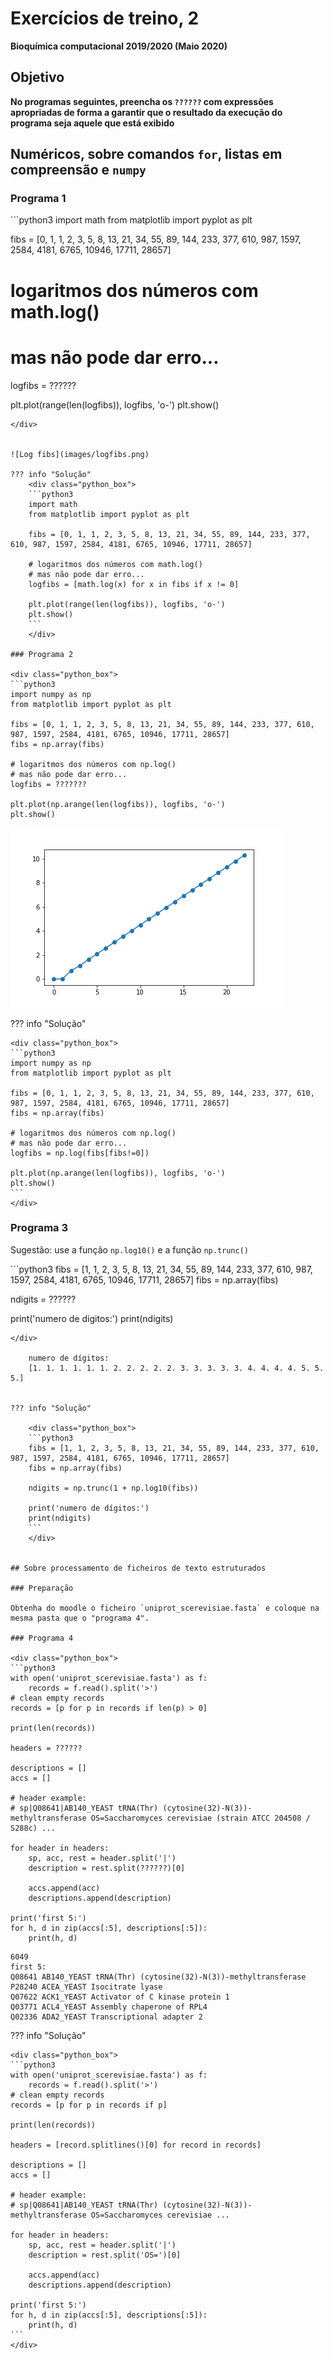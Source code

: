 # Exercícios de treino, 2

**Bioquímica computacional 2019/2020 (Maio 2020)**

## Objetivo

**No programas seguintes, preencha os `??????` com expressões apropriadas de forma a garantir que o resultado da execução do programa seja aquele que está exibido**

## Numéricos, sobre comandos `for`, listas em compreensão e `numpy`

### Programa 1

<div class="python_box">
```python3
import math
from matplotlib import pyplot as plt

fibs = [0, 1, 1, 2, 3, 5, 8, 13, 21, 34, 55, 89, 144, 233, 377, 610, 987, 1597, 2584, 4181, 6765, 10946, 17711, 28657]

# logaritmos dos números com math.log()
# mas não pode dar erro...
logfibs = ??????

plt.plot(range(len(logfibs)), logfibs, 'o-')
plt.show()
```
</div>


![Log fibs](images/logfibs.png)

??? info "Solução"
    <div class="python_box">
    ```python3
    import math
    from matplotlib import pyplot as plt

    fibs = [0, 1, 1, 2, 3, 5, 8, 13, 21, 34, 55, 89, 144, 233, 377, 610, 987, 1597, 2584, 4181, 6765, 10946, 17711, 28657]

    # logaritmos dos números com math.log()
    # mas não pode dar erro...
    logfibs = [math.log(x) for x in fibs if x != 0]

    plt.plot(range(len(logfibs)), logfibs, 'o-')
    plt.show()
    ```
    </div>

### Programa 2

<div class="python_box">
```python3
import numpy as np
from matplotlib import pyplot as plt

fibs = [0, 1, 1, 2, 3, 5, 8, 13, 21, 34, 55, 89, 144, 233, 377, 610, 987, 1597, 2584, 4181, 6765, 10946, 17711, 28657]
fibs = np.array(fibs)

# logaritmos dos números com np.log()
# mas não pode dar erro...
logfibs = ???????

plt.plot(np.arange(len(logfibs)), logfibs, 'o-')
plt.show()
```
</div>

![Log fibs](images/logfibs.png)

??? info "Solução"

    <div class="python_box">
    ```python3
    import numpy as np
    from matplotlib import pyplot as plt

    fibs = [0, 1, 1, 2, 3, 5, 8, 13, 21, 34, 55, 89, 144, 233, 377, 610, 987, 1597, 2584, 4181, 6765, 10946, 17711, 28657]
    fibs = np.array(fibs)

    # logaritmos dos números com np.log()
    # mas não pode dar erro...
    logfibs = np.log(fibs[fibs!=0])

    plt.plot(np.arange(len(logfibs)), logfibs, 'o-')
    plt.show()
    ```
    </div>

### Programa 3

Sugestão: use a função `np.log10()` e a função `np.trunc()`

<div class="python_box">
```python3
fibs = [1, 1, 2, 3, 5, 8, 13, 21, 34, 55, 89, 144, 233, 377, 610, 987, 1597, 2584, 4181, 6765, 10946, 17711, 28657]
fibs = np.array(fibs)

ndigits = ??????

print('numero de dígitos:')
print(ndigits)
```
</div>

    numero de dígitos:
    [1. 1. 1. 1. 1. 1. 2. 2. 2. 2. 2. 3. 3. 3. 3. 3. 4. 4. 4. 4. 5. 5. 5.]
    

??? info "Solução"

    <div class="python_box">
    ```python3
    fibs = [1, 1, 2, 3, 5, 8, 13, 21, 34, 55, 89, 144, 233, 377, 610, 987, 1597, 2584, 4181, 6765, 10946, 17711, 28657]
    fibs = np.array(fibs)

    ndigits = np.trunc(1 + np.log10(fibs))

    print('numero de dígitos:')
    print(ndigits)
    ```
    </div>


## Sobre processamento de ficheiros de texto estruturados

### Preparação

Obtenha do moodle o ficheiro `uniprot_scerevisiae.fasta` e coloque na mesma pasta que o "programa 4".

### Programa 4

<div class="python_box">
```python3
with open('uniprot_scerevisiae.fasta') as f:
    records = f.read().split('>')
# clean empty records
records = [p for p in records if len(p) > 0]

print(len(records))

headers = ??????

descriptions = []
accs = []

# header example:
# sp|Q08641|AB140_YEAST tRNA(Thr) (cytosine(32)-N(3))-methyltransferase OS=Saccharomyces cerevisiae (strain ATCC 204508 / S288c) ...

for header in headers:
    sp, acc, rest = header.split('|')
    description = rest.split(??????)[0]
    
    accs.append(acc)
    descriptions.append(description)

print('first 5:')
for h, d in zip(accs[:5], descriptions[:5]):
    print(h, d)
```
</div>

    6049
    first 5:
    Q08641 AB140_YEAST tRNA(Thr) (cytosine(32)-N(3))-methyltransferase 
    P28240 ACEA_YEAST Isocitrate lyase 
    Q07622 ACK1_YEAST Activator of C kinase protein 1 
    Q03771 ACL4_YEAST Assembly chaperone of RPL4 
    Q02336 ADA2_YEAST Transcriptional adapter 2 

??? info "Solução"

    <div class="python_box">
    ```python3
    with open('uniprot_scerevisiae.fasta') as f:
        records = f.read().split('>')
    # clean empty records
    records = [p for p in records if p]

    print(len(records))

    headers = [record.splitlines()[0] for record in records]

    descriptions = []
    accs = []

    # header example:
    # sp|Q08641|AB140_YEAST tRNA(Thr) (cytosine(32)-N(3))-methyltransferase OS=Saccharomyces cerevisiae ...

    for header in headers:
        sp, acc, rest = header.split('|')
        description = rest.split('OS=')[0]
        
        accs.append(acc)
        descriptions.append(description)

    print('first 5:')
    for h, d in zip(accs[:5], descriptions[:5]):
        print(h, d)
    ```
    </div>

